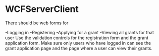 # WCFServerClient

There should be web forms for

-Logging in
-Registering
-Applying for a grant
-Viewing all grants for that user
Use the validation controls for the registration form and the grant application form.
Make sure only users who have logged in can see the grant application page and the page where a user can view their grants.
